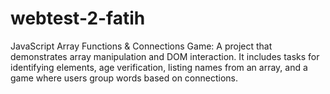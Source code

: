 # webtest-2-fatih
 JavaScript Array Functions & Connections Game: A project that demonstrates array manipulation and DOM interaction. It includes tasks for identifying elements, age verification, listing names from an array, and a game where users group words based on connections.
